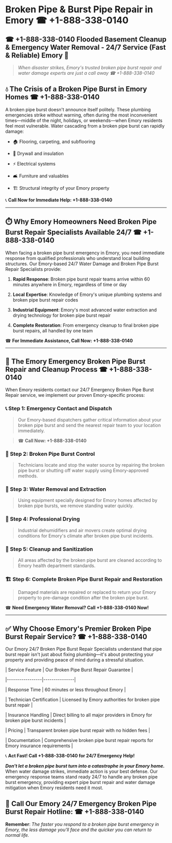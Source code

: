 # Broken Pipe & Burst Pipe Repair in Emory ☎ +1-888-338-0140  
## ☎ +1-888-338-0140 Flooded Basement Cleanup & Emergency Water Removal - 24/7 Service (Fast & Reliable) Emory 🚨  

> *When disaster strikes, Emory's trusted broken pipe burst repair and water damage experts are just a call away ☎ +1-888-338-0140*  

## 💧 The Crisis of a Broken Pipe Burst in Emory Homes ☎ +1-888-338-0140  

A broken pipe burst doesn't announce itself politely. These plumbing emergencies strike without warning, often during the most inconvenient times—middle of the night, holidays, or weekends—when Emory residents feel most vulnerable. Water cascading from a broken pipe burst can rapidly damage:  

* 🏠 Flooring, carpeting, and subflooring  
* 🧱 Drywall and insulation  
* ⚡ Electrical systems  
* 🛋️ Furniture and valuables  
* 🏗️ Structural integrity of your Emory property  

📞 **Call Now for Immediate Help: +1-888-338-0140**  

---  

## ⏱️ Why Emory Homeowners Need Broken Pipe Burst Repair Specialists Available 24/7 ☎ +1-888-338-0140  

When facing a broken pipe burst emergency in Emory, you need immediate response from qualified professionals who understand local building structures. Our Emory-based 24/7 Water Damage and Broken Pipe Burst Repair Specialists provide:  

1. **Rapid Response**: Broken pipe burst repair teams arrive within 60 minutes anywhere in Emory, regardless of time or day  
2. **Local Expertise**: Knowledge of Emory's unique plumbing systems and broken pipe burst repair codes  
3. **Industrial Equipment**: Emory's most advanced water extraction and drying technology for broken pipe burst repair  
4. **Complete Restoration**: From emergency cleanup to final broken pipe burst repairs, all handled by one team  

☎ **For Immediate Assistance, Call Now: +1-888-338-0140**  

---  

## 🔧 The Emory Emergency Broken Pipe Burst Repair and Cleanup Process ☎ +1-888-338-0140  

When Emory residents contact our 24/7 Emergency Broken Pipe Burst Repair service, we implement our proven Emory-specific process:  

### 📞 Step 1: Emergency Contact and Dispatch  
> Our Emory-based dispatchers gather critical information about your broken pipe burst and send the nearest repair team to your location immediately.  
> ☎ **Call Now: +1-888-338-0140**  

### 🚿 Step 2: Broken Pipe Burst Control  
> Technicians locate and stop the water source by repairing the broken pipe burst or shutting off water supply using Emory-approved methods.  

### 🌊 Step 3: Water Removal and Extraction  
> Using equipment specially designed for Emory homes affected by broken pipe bursts, we remove standing water quickly.  

### 💨 Step 4: Professional Drying  
> Industrial dehumidifiers and air movers create optimal drying conditions for Emory's climate after broken pipe burst incidents.  

### 🧼 Step 5: Cleanup and Sanitization  
> All areas affected by the broken pipe burst are cleaned according to Emory health department standards.  

### 🏗️ Step 6: Complete Broken Pipe Burst Repair and Restoration  
> Damaged materials are repaired or replaced to return your Emory property to pre-damage condition after the broken pipe burst.  

☎ **Need Emergency Water Removal? Call +1-888-338-0140 Now!**  

---  

## ✅ Why Choose Emory's Premier Broken Pipe Burst Repair Service? ☎ +1-888-338-0140  

Our Emory 24/7 Broken Pipe Burst Repair Specialists understand that pipe burst repair isn't just about fixing plumbing—it's about protecting your property and providing peace of mind during a stressful situation.  

| Service Feature | Our Broken Pipe Burst Repair Guarantee |  
|-----------------|---------------|  
| Response Time | 60 minutes or less throughout Emory |  
| Technician Certification | Licensed by Emory authorities for broken pipe burst repair |  
| Insurance Handling | Direct billing to all major providers in Emory for broken pipe burst incidents |  
| Pricing | Transparent broken pipe burst repair with no hidden fees |  
| Documentation | Comprehensive broken pipe burst repair reports for Emory insurance requirements |  

📞 **Act Fast! Call +1-888-338-0140 for 24/7 Emergency Help!**  

***Don't let a broken pipe burst turn into a catastrophe in your Emory home.*** When water damage strikes, immediate action is your best defense. Our emergency response teams stand ready 24/7 to handle any broken pipe burst emergency, providing expert pipe burst repair and water damage mitigation when Emory residents need it most.  

## 📱 Call Our Emory 24/7 Emergency Broken Pipe Burst Repair Hotline: ☎ +1-888-338-0140  

**Remember**: *The faster you respond to a broken pipe burst emergency in Emory, the less damage you'll face and the quicker you can return to normal life.*